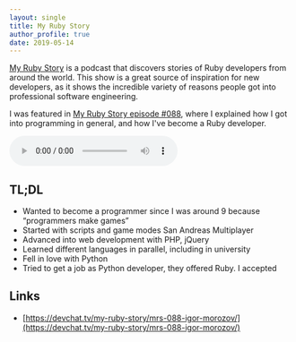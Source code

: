 ```yaml
---
layout: single
title: My Ruby Story
author_profile: true
date: 2019-05-14
---
```


[My Ruby Story](https://devchat.tv/my-ruby-story/) is a podcast that discovers stories of 
Ruby developers from around the world. This show is a great source of inspiration for new
developers, as it shows the incredible variety of reasons people got into professional
software engineering. 

I was featured in [My Ruby Story episode #088](https://devchat.tv/my-ruby-story/mrs-088-igor-morozov/), where
I explained how I got into programming in general, and how I've become a Ruby developer.

<audio src="https://devchat.cachefly.net/my-ruby-story/MRS_088_Igor_Morozov.mp3" controls></audio>

## TL;DL

* Wanted to become a programmer since I was around 9 because “programmers make games”
* Started with scripts and game modes San Andreas Multiplayer
* Advanced into web development with PHP, jQuery
* Learned different languages in parallel, including in university
* Fell in love with Python
* Tried to get a job as Python developer, they offered Ruby. I accepted

## Links

* [https://devchat.tv/my-ruby-story/mrs-088-igor-morozov/](https://devchat.tv/my-ruby-story/mrs-088-igor-morozov/)
